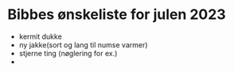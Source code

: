 # Bibbes ønskeliste for julen 2023

- kermit dukke
- ny jakke(sort og lang til numse varmer)
- stjerne ting (nøglering for ex.)
- 

